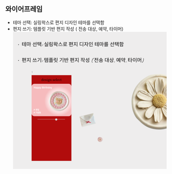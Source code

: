 ## 와이어프레임

- 테마 선택: 실링왁스로 편지 디자인 테마를 선택함
- 편지 쓰기: 템플릿 기반 편지 작성 ( 전송 대상, 예약, 타이머)
  ![alt text](image-1.png)
